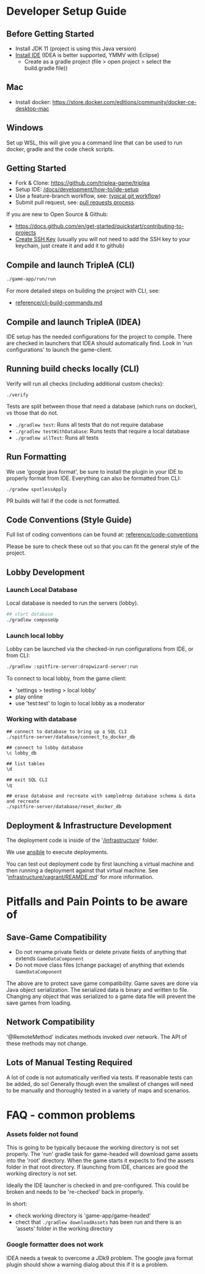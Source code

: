 # Developer Setup Guide

## Before Getting Started
- Install JDK 11 (project is using this Java version)
- [Install IDE](./how-to/ide-setup) (IDEA is better supported, YMMV with Eclipse)
  - Create as a gradle project (file > open project > select the build.gradle file))

## Mac

- Install docker: <https://store.docker.com/editions/community/docker-ce-desktop-mac>

## Windows

Set up WSL, this will give you a command line that can be used to run docker, gradle and the code check scripts.


## Getting Started

- Fork & Clone: <https://github.com/triplea-game/triplea>
- Setup IDE: [/docs/development/how-to/ide-setup](how-to/ide-setup)
- Use a feature-branch workflow, see: [typical git workflow](typical-git-workflow.md))
- Submit pull request, see: [pull requests process](../project/pull-requests.md).

If you are new to Open Source & Github:
  - https://docs.github.com/en/get-started/quickstart/contributing-to-projects
  - [Create SSH Key](https://docs.github.com/en/authentication/connecting-to-github-with-ssh/adding-a-new-ssh-key-to-your-github-account)
    (usually you will not need to add the SSH key to your keychain, just create it and add it to github)

## Compile and launch TripleA (CLI)

```bash
./game-app/run/run
```

For more detailed steps on building the project with CLI, see:
- [reference/cli-build-commands.md](cli-build-commands.md)

## Compile and launch TripleA (IDEA)

IDE setup has the needed configurations for the project to compile. There are checked in launchers that
IDEA should automatically find.  Look in 'run configurations' to launch the game-client.

## Running build checks locally (CLI)

Verify will run all checks (including additional custom checks):
```
./verify
```

Tests are split between those that need a database (which runs on docker), vs those that do not.

- `./gradlew test`: Runs all tests that do not require database
- `./gradlew testWithDatabase`: Runs tests that require a local database
- `./gradlew allTest`: Runs all tests


## Run Formatting

We use 'google java format', be sure to install the plugin in your IDE to properly format
from IDE. Everything can also be formatted from CLI:

```
./gradew spotlessApply
```

PR builds will fail if the code is not formatted.


## Code Conventions (Style Guide)

Full list of coding conventions can be found at: [reference/code-conventions](code-conventions)

Please be sure to check these out so that you can fit the general style of the project.

## Lobby Development
 
### Launch Local Database

Local database is needed to run the servers (lobby).

```bash
## start database
./gradlew composeUp
```

### Launch local lobby

Lobby can be launched via the checked-in run configurations from IDE, or from CLI:
```bash
./gradlew :spitfire-server:dropwizard-server:run
```
To connect to local lobby, from the game client:
  - 'settings > testing > local lobby'
  - play online
  - use 'test:test' to login to local lobby as a moderator

### Working with database

```
## connect to database to bring up a SQL CLI
./spitfire-server/database/connect_to_docker_db

## connect to lobby database
\c lobby_db

## list tables
\d

## exit SQL CLI
\q

## erase database and recreate with sampledrop database schema & data and recreate
./spitfire-server/database/reset_docker_db
```


## Deployment & Infrastructure Development

The deployment code is inside of the '[/infrastructure](./infrastructure)' folder.

We use [ansible](https://www.ansible.com/) to execute deployments.

You can test out deployment code by first launching a virtual machine and then running a deployment
against that virtual machine. See '[infrastructure/vagrant/REAMDE.md](./infrastructure/vagrant/REAMDE.md)'
for more information.

# Pitfalls and Pain Points to be aware of

## Save-Game Compatibility

- Do not rename private fields or delete private fields of anything that extends `GameDataComponent`
- Do not move class files (change package) of anything that extends `GameDataComponent`

The above are to protect save game compatibility.  Game saves are done via Java object serialization. The serialized
data is binary and written to file. Changing any object that was serialized to a game data file will prevent the
save games from loading.

## Network Compatibility

'@RemoteMethod' indicates methods invoked over network. The API of these methods may not change.

## Lots of Manual Testing Required

A lot of code is not automatically verified via tests. If reasonable tests can be added, do so!
Generally though even the smallest of changes will need to be manually and thoroughly tested
in a variety of maps and scenarios.

# FAQ - common problems


### Assets folder not found

This is going to be typically because the working directory is not set properly. The 'run' gradle task
for game-headed will download game assets into the 'root' directory. When the game starts it expects
to find the assets folder in that root directory. If launching from IDE, chances are good the working
directory is not set.

Ideally the IDE launcher is checked in and pre-configured. This could be broken and needs to be 're-checked'
back in properly. 

In short:
- check working directory is 'game-app/game-headed'
- chect that `./gradlew downloadAssets` has been run and there is an 'assets' folder in the working directory

### Google formatter does not work

IDEA needs a tweak to overcome a JDk9 problem. The google java format plugin should show a warning dialog about
this if it is a problem.


